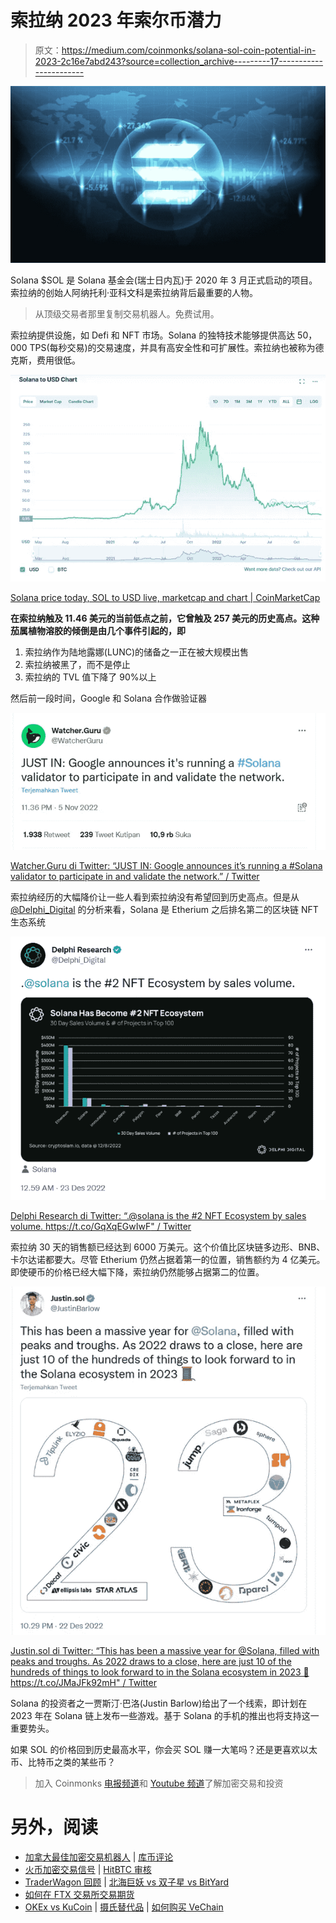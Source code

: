 # 索拉纳 2023 年索尔币潜力

> 原文：<https://medium.com/coinmonks/solana-sol-coin-potential-in-2023-2c16e7abd243?source=collection_archive---------17----------------------->

![](img/1871ac0f5d05f47410372c4e1ab8be43.png)

Solana $SOL 是 Solana 基金会(瑞士日内瓦)于 2020 年 3 月正式启动的项目。索拉纳的创始人阿纳托利·亚科文科是索拉纳背后最重要的人物。

> 从顶级交易者那里复制交易机器人。免费试用。

索拉纳提供设施，如 Defi 和 NFT 市场。Solana 的独特技术能够提供高达 50，000 TPS(每秒交易)的交易速度，并具有高安全性和可扩展性。索拉纳也被称为德克斯，费用很低。

![](img/2018340a098f208ee8c5969d9d2f8d4e.png)

[Solana price today, SOL to USD live, marketcap and chart | CoinMarketCap](https://coinmarketcap.com/currencies/solana/)

**在索拉纳触及 11.46 美元的当前低点之前，它曾触及 257 美元的历史高点。这种茄属植物溶胶的倾倒是由几个事件引起的，即**

1.  索拉纳作为陆地露娜(LUNC)的储备之一正在被大规模出售
2.  索拉纳被黑了，而不是停止
3.  索拉纳的 TVL 值下降了 90%以上

然后前一段时间，Google 和 Solana 合作做验证器

![](img/91d8fe93a350bac17c84b7b04868cf13.png)

[Watcher.Guru di Twitter: “JUST IN: Google announces it’s running a #Solana validator to participate in and validate the network.” / Twitter](https://twitter.com/WatcherGuru/status/1588933168123457536)

索拉纳经历的大幅降价让一些人看到索拉纳没有希望回到历史高点。但是从 [@Delphi_Digital](https://twitter.com/Delphi_Digital) 的分析来看，Solana 是 Etherium 之后排名第二的区块链 NFT 生态系统

![](img/f32a418f200f0e69bcd737919498c543.png)

[Delphi Research di Twitter: “.@solana is the #2 NFT Ecosystem by sales volume. https://t.co/GqXqEGwIwF" / Twitter](https://twitter.com/Delphi_Digital/status/1605986467473260545?ref_src=twsrc%5Etfw%7Ctwcamp%5Etweetembed%7Ctwterm%5E1605986467473260545%7Ctwgr%5Ee4f14e8c567e74cc544c26244dd9cba7e06f932d%7Ctwcon%5Es1_&ref_url=https%3A%2F%2Fcoinvestasi.com%2Fberita%2Fsolana-jadi-ekosistem-nft-terbesar-kedua)

索拉纳 30 天的销售额已经达到 6000 万美元。这个价值比区块链多边形、BNB、卡尔达诺都要大。尽管 Etherium 仍然占据着第一的位置，销售额约为 4 亿美元。即使硬币的价格已经大幅下降，索拉纳仍然能够占据第二的位置。

![](img/742e80a66de486788ec53ac0c1c6ed05.png)

[Justin.sol di Twitter: “This has been a massive year for @Solana, filled with peaks and troughs. As 2022 draws to a close, here are just 10 of the hundreds of things to look forward to in the Solana ecosystem in 2023 🧵 https://t.co/JMaJFk92mH" / Twitter](https://twitter.com/JustinBarlow/status/1605948707462991872?ref_src=twsrc%5Etfw%7Ctwcamp%5Etweetembed%7Ctwterm%5E1605948707462991872%7Ctwgr%5Ee4f14e8c567e74cc544c26244dd9cba7e06f932d%7Ctwcon%5Es1_&ref_url=https%3A%2F%2Fcoinvestasi.com%2Fberita%2Fsolana-jadi-ekosistem-nft-terbesar-kedua)

Solana 的投资者之一贾斯汀·巴洛(Justin Barlow)给出了一个线索，即计划在 2023 年在 Solana 链上发布一些游戏。基于 Solana 的手机的推出也将支持这一重要势头。

如果 SOL 的价格回到历史最高水平，你会买 SOL 赚一大笔吗？还是更喜欢以太币、比特币之类的某些币？

> 加入 Coinmonks [电报频道](https://t.me/coincodecap)和 [Youtube 频道](https://www.youtube.com/c/coinmonks/videos)了解加密交易和投资

# 另外，阅读

*   [加拿大最佳加密交易机器人](https://coincodecap.com/5-best-crypto-trading-bots-in-canada) | [库币评论](https://coincodecap.com/kucoin-review)
*   [火币加密交易信号](https://coincodecap.com/huobi-crypto-trading-signals) | [HitBTC 审核](/coinmonks/hitbtc-review-c5143c5d53c2)
*   [TraderWagon 回顾](https://coincodecap.com/traderwagon-review) | [北海巨妖 vs 双子星 vs BitYard](https://coincodecap.com/kraken-vs-gemini-vs-bityard)
*   [如何在 FTX 交易所交易期货](https://coincodecap.com/ftx-futures-trading)
*   [OKEx vs KuCoin](https://coincodecap.com/okex-kucoin) | [摄氏替代品](https://coincodecap.com/celsius-alternatives) | [如何购买 VeChain](https://coincodecap.com/buy-vechain)